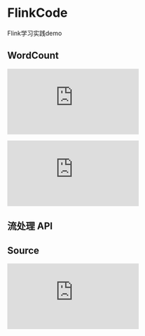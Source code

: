# FlinkCode

Flink学习实践demo

## WordCount

![离线](https://github.com/Swenchao/FlinkCode/blob/main/src/main/java/com/swenchao/wc/WordCount.java)

![实时](https://github.com/Swenchao/FlinkCode/blob/main/src/main/java/com/swenchao/wc/StreamWordCount.java)

## 流处理 API

## Source

![从集合读取数据](https://github.com/Swenchao/FlinkCode/blob/main/src/main/java/com/swenchao/apitest/source/SourceTest1_Collection.java)
